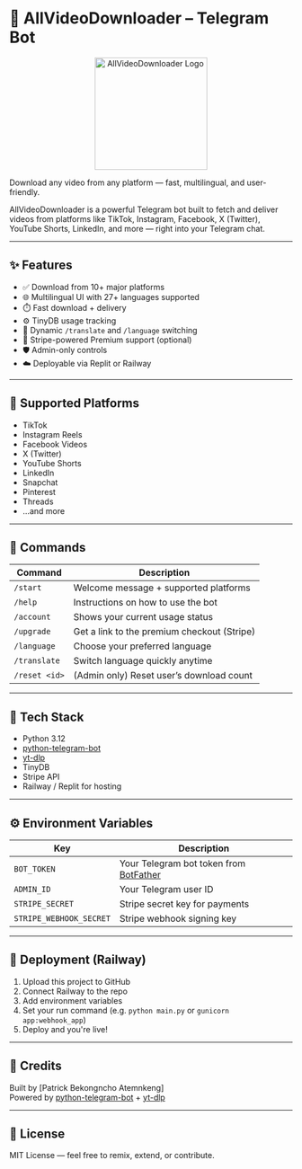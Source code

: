 # 🎥 AllVideoDownloader – Telegram Bot
<p align="center">
  <img src="https://github.com/user-attachments/assets/73dc4d46-9293-43fb-9d85-11ec0d7191c1" alt="AllVideoDownloader Logo" width="200"/>
</p>

Download any video from any platform — fast, multilingual, and user-friendly.

AllVideoDownloader is a powerful Telegram bot built to fetch and deliver videos from platforms like TikTok, Instagram, Facebook, X (Twitter), YouTube Shorts, LinkedIn, and more — right into your Telegram chat.

---

## ✨ Features

- ✅ Download from 10+ major platforms  
- 🌐 Multilingual UI with 27+ languages supported  
- ⏱️ Fast download + delivery  
- ⚙️ TinyDB usage tracking  
- 💬 Dynamic `/translate` and `/language` switching  
- 💎 Stripe-powered Premium support (optional)  
- 🛡️ Admin-only controls  
- ☁️ Deployable via Replit or Railway  

---

## 📲 Supported Platforms

- TikTok  
- Instagram Reels  
- Facebook Videos  
- X (Twitter)  
- YouTube Shorts  
- LinkedIn  
- Snapchat  
- Pinterest  
- Threads  
- …and more

---

## 💬 Commands

| Command       | Description |
|---------------|-------------|
| `/start`      | Welcome message + supported platforms |
| `/help`       | Instructions on how to use the bot |
| `/account`    | Shows your current usage status |
| `/upgrade`    | Get a link to the premium checkout (Stripe) |
| `/language`   | Choose your preferred language |
| `/translate`  | Switch language quickly anytime |
| `/reset <id>` | (Admin only) Reset user’s download count |

---

## 🧰 Tech Stack

- Python 3.12  
- [python-telegram-bot](https://github.com/python-telegram-bot/python-telegram-bot)  
- [yt-dlp](https://github.com/yt-dlp/yt-dlp)  
- TinyDB  
- Stripe API  
- Railway / Replit for hosting  

---

## ⚙️ Environment Variables

| Key | Description |
|-----|-------------|
| `BOT_TOKEN` | Your Telegram bot token from [BotFather](https://t.me/BotFather) |
| `ADMIN_ID`  | Your Telegram user ID |
| `STRIPE_SECRET` | Stripe secret key for payments |
| `STRIPE_WEBHOOK_SECRET` | Stripe webhook signing key |

---

## 🚀 Deployment (Railway)

1. Upload this project to GitHub  
2. Connect Railway to the repo  
3. Add environment variables  
4. Set your run command (e.g. `python main.py` or `gunicorn app:webhook_app`)  
5. Deploy and you're live!

---

## 🙌 Credits

Built by [Patrick Bekongncho Atemnkeng]  
Powered by [python-telegram-bot](https://github.com/python-telegram-bot/python-telegram-bot) + [yt-dlp](https://github.com/yt-dlp/yt-dlp)

---

## 📜 License

MIT License — feel free to remix, extend, or contribute.
